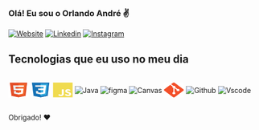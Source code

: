 ### Olá! Eu sou o Orlando André ✌️



[![Website](https://img.shields.io/badge/website-000000?style=for-the-badge&logo=About.me&logoColor=white)](#)
[![Linkedin](https://img.shields.io/badge/LinkedIn-0077B5?style=for-the-badge&logo=linkedin&logoColor=white)](https://www.linkedin.com/in/orlando-andr%C3%A9-1a3099229/)
[![Instagram](https://img.shields.io/badge/Instagram-E4405F?style=for-the-badge&logo=instagram&logoColor=white)](https://www.instagram.com/iamorlandoandre/)

<!--<div>

<a href="https://github.com/Orlando-Andre">
<img height="170em" src="https://github-readme-stats.vercel.app/api?username=Orlando-Andre&show_icons=true&theme=tokyonight"/>
<img height="170em" src="https://github-readme-stats.vercel.app/api/top-langs/?username=Orlando-Andre&layout=compact&theme=tokyonight"/>

</div>
-->

## Tecnologias que eu uso no meu dia

<div style="display: inline_block"><br>

<img align="center" alt="HTML5" height="30" width="40" src="https://raw.githubusercontent.com/devicons/devicon/master/icons/html5/html5-original.svg">
<img align="center" alt="CSS" height="30" width="40" src="https://raw.githubusercontent.com/devicons/devicon/master/icons/css3/css3-original.svg">
  <img align="center" alt="JavaScript" height="30" width="40" src="https://raw.githubusercontent.com/devicons/devicon/master/icons/javascript/javascript-plain.svg">
  <img align="center" alt="Java" height="30" width="40" src="https://cdn.jsdelivr.net/gh/devicons/devicon/icons/java/java-original.svg">
  <img align="center" alt="figma" height="30" width="40" src="https://cdn.jsdelivr.net/gh/devicons/devicon/icons/figma/figma-original.svg" />
  <img align="center" alt="Canvas" height="30" width="40" src="https://cdn.jsdelivr.net/gh/devicons/devicon/icons/canva/canva-original.svg" />
<img align="center" alt="git" height="30" width="40"  src="https://raw.githubusercontent.com/devicons/devicon/master/icons/git/git-original.svg">
  <img align="center" alt="Github" height="30" width="40" src="https://cdn.jsdelivr.net/gh/devicons/devicon/icons/github/github-original.svg" />
  <img align="center" alt="Vscode" height="30" width="40" 
  src="https://cdn.jsdelivr.net/gh/devicons/devicon/icons/vscode/vscode-original.svg"/>
  </div>
</br>

 Obrigado! ❤️
 

